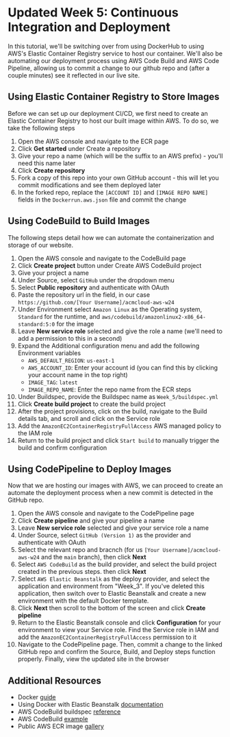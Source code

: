 # Updated Week 5: Continuous Integration and Deployment

In this tutorial, we'll be switching over from using DockerHub to using AWS's Elastic Container Registry service to host our container. We'll also be automating our deployment process using AWS Code Build and AWS Code Pipeline, allowing us to commit a change to our github repo and (after a couple minutes) see it reflected in our live site.

## Using Elastic Container Registry to Store Images

Before we can set up our deployment CI/CD, we first need to create an Elastic Container Registry to host our built image within AWS. To do so, we take the following steps

1. Open the AWS console and navigate to the ECR page
2. Click **Get started** under Create a repository
3. Give your repo a name (which will be the suffix to an AWS prefix) - you'll need this name later
4. Click **Create repository**
5. Fork a copy of this repo into your own GitHub account - this will let you commit modifications and see them deployed later
6. In the forked repo, replace the `[ACCOUNT ID]` and `[IMAGE REPO NAME]` fields in the `Dockerrun.aws.json` file and commit the change

## Using CodeBuild to Build Images

The following steps detail how we can automate the containerization and storage of our website.

1. Open the AWS console and navigate to the CodeBuild page
2. Click **Create project** button under Create AWS CodeBuild project
3. Give your project a name
4. Under Source, select `GitHub` under the dropdown menu
5. Select **Public repository** and authenticate with OAuth
6. Paste the repository url in the field, in our case `https://github.com/[Your Username]/acmcloud-aws-w24`
7. Under Environment select `Amazon Linux` as the Operating system, `Standard` for the runtime, and `aws/codebuild/amazonlinux2-x86_64-standard:5:0` for the image
8. Leave **New service role** selected and give the role a name (we'll need to add a permission to this in a second)
9. Expand the Additional configuration menu and add the following Environment variables
    * `AWS_DEFAULT_REGION`: `us-east-1`
    * `AWS_ACCOUNT_ID`: Enter your account id (you can find this by clicking your account name in the top right)
    * `IMAGE_TAG`: `latest`
    * `IMAGE_REPO_NAME`: Enter the repo name from the ECR steps
10. Under Buildspec, provide the Buildspec name as `Week_5/buildspec.yml`
11. Click **Create build project** to create the build project
12. After the project provisions, click on the build, navigate to the Build details tab, and scroll and click on the Service role
13. Add the `AmazonEC2ContainerRegistryFullAccess` AWS managed policy to the IAM role
14. Return to the build project and click `Start build` to manually trigger the build and confirm configuration

## Using CodePipeline to Deploy Images

Now that we are hosting our images with AWS, we can proceed to create an automate the deployment process when a new commit is detected in the GitHub repo.

1. Open the AWS console and navigate to the CodePipeline page
2. Click **Create pipeline** and give your pipeline a name
3. Leave **New service role** selected and give your service role a name
4. Under Source, select `GitHub (Version 1)` as the provider and authenticate with OAuth
5. Select the relevant repo and bracnch (for us `[Your Username]/acmcloud-aws-w24` and the `main` branch), then click **Next**
6. Select `AWS CodeBuild` as the build provider, and select the build project created in the previous steps. then click **Next**
7. Select `AWS Elastic Beanstalk` as the deploy provider, and select the application and environment from "Week_3". If you've deleted this application, then switch over to Elastic Beanstalk and create a new environment with the default Docker template.
8. Click **Next** then scroll to the bottom of the screen and click **Create pipeline**
9. Return to the Elastic Beanstalk console and click **Configuration** for your environment to view your Service role. Find the Service role in IAM and add the `AmazonEC2ContainerRegistryFullAccess` permission to it
10. Navigate to the CodePipeline page. Then, commit a change to the linked GitHub repo and confirm the Source, Build, and Deploy steps function properly. Finally, view the updated site in the browser


## Additional Resources
* Docker [guide](https://docker-curriculum.com/)
* Using Docker with Elastic Beanstalk [documentation](https://docs.aws.amazon.com/elasticbeanstalk/latest/dg/create_deploy_docker.html)
* AWS CodeBuild buildspec [reference](https://docs.aws.amazon.com/codebuild/latest/userguide/build-spec-ref.html)
* AWS CodeBuild [example](https://docs.aws.amazon.com/codebuild/latest/userguide/sample-docker.html#sample-docker-files)
* Public AWS ECR image [gallery](https://gallery.ecr.aws/)
